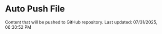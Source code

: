 # Auto Push File

Content that will be pushed to GitHub repository.
Last updated: 07/31/2025, 06:30:52 PM